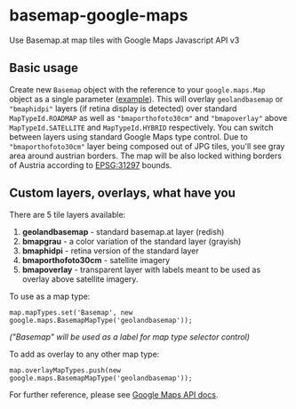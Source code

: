 # basemap-google-maps
Use Basemap.at map tiles with Google Maps Javascript API v3

## Basic usage

Create new `Basemap` object with the reference to your `google.maps.Map` object as a single parameter 
([example](http://jsfiddle.net/gh/get/library/pure/rcknr/basemap-google-maps/tree/master/demo/)). This will overlay `geolandbasemap` or `"bmaphidpi"` layers (if retina display is detected) over standard `MapTypeId.ROADMAP` as well as `"bmaporthofoto30cm"` and `"bmapoverlay"` above `MapTypeId.SATELLITE` and `MapTypeId.HYBRID` respectively. You can switch between layers using standard Google Maps type control. Due to `"bmaporthofoto30cm"` layer being composed out of JPG tiles, you'll see gray area around austrian borders. The map will be also locked withing borders of Austria according to [EPSG:31297](http://spatialreference.org/ref/epsg/mgi-austria-lambert/) bounds.

## Custom layers, overlays, what have you

There are 5 tile layers available:

1. **geolandbasemap** - standard basemap.at layer (redish)
2. **bmapgrau** - a color variation of the standard layer (grayish)
3. **bmaphidpi** - retina version of the standard layer
4. **bmaporthofoto30cm** - satellite imagery
5. **bmapoverlay** - transparent layer with labels meant to be used as overlay above satellite imagery.

To use as a map type:

```
map.mapTypes.set('Basemap', new google.maps.BasemapMapType('geolandbasemap'));
```
_("Basemap" will be used as a label for map type selector control)_

To add as overlay to any other map type:
```
map.overlayMapTypes.push(new google.maps.BasemapMapType('geolandbasemap'));
```

For further reference, please see [Google Maps API docs](https://developers.google.com/maps/documentation/javascript/maptypes).
